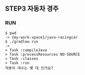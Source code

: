 ## STEP3 자동차 경주

### RUN
```shell
$ pwd
-> {my-work-space}/java-racingcar
$ ./gradlew run
-> 
> Task :compileJava
> Task :processResources NO-SOURCE
> Task :classes
> Task :run
자동차 대수는 몇 대 인가요?

```

